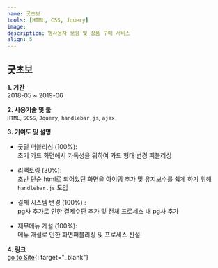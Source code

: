 ```yaml
---
name: 굿초보
tools: [HTML, CSS, Jquery]
image:
description: 범사용자 보험 및 상품 구매 서비스
align: 5
---
```


## 굿초보

**1. 기간**   
2018-05 ~ 2019-06    
  
**2. 사용기술 및 툴**   
`HTML`, `SCSS`, `Jquery`, `handlebar.js`, `ajax`   
  
**3. 기여도 및 설명**   
- 굿딜 퍼블리싱 (100%):  
초기 카드 화면에서 가독성을 위하여 카드 형태 변경 퍼블리싱  
  
- 리팩토링 (30%):  
초반 단순 html로 되어있던 화면을 아이템 추가 및 유지보수를 쉽게 하기 위해 `handlebar.js` 도입   
  
- 결제 시스템 변경 (100%) :  
pg사 추가로 인한 결제수단 추가 및 전체 프로세스 내 pg사 추가  
  
- 재무메뉴 개설 (100%):  
메뉴 개설로 인한 화면퍼블리싱 및 프로세스 신설  
      

**4. 링크**  
[go to Site](https://www.goodchobo.com/){: target="_blank"}

      